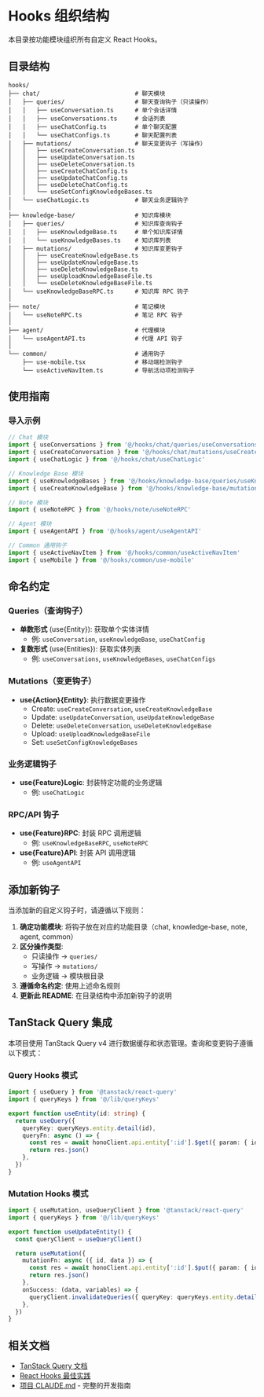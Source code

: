 # Hooks 组织结构

本目录按功能模块组织所有自定义 React Hooks。

## 目录结构

```
hooks/
├── chat/                           # 聊天模块
│   ├── queries/                    # 聊天查询钩子（只读操作）
│   │   ├── useConversation.ts      # 单个会话详情
│   │   ├── useConversations.ts     # 会话列表
│   │   ├── useChatConfig.ts        # 单个聊天配置
│   │   └── useChatConfigs.ts       # 聊天配置列表
│   ├── mutations/                  # 聊天变更钩子（写操作）
│   │   ├── useCreateConversation.ts
│   │   ├── useUpdateConversation.ts
│   │   ├── useDeleteConversation.ts
│   │   ├── useCreateChatConfig.ts
│   │   ├── useUpdateChatConfig.ts
│   │   ├── useDeleteChatConfig.ts
│   │   └── useSetConfigKnowledgeBases.ts
│   └── useChatLogic.ts             # 聊天业务逻辑钩子
│
├── knowledge-base/                 # 知识库模块
│   ├── queries/                    # 知识库查询钩子
│   │   ├── useKnowledgeBase.ts     # 单个知识库详情
│   │   └── useKnowledgeBases.ts    # 知识库列表
│   ├── mutations/                  # 知识库变更钩子
│   │   ├── useCreateKnowledgeBase.ts
│   │   ├── useUpdateKnowledgeBase.ts
│   │   ├── useDeleteKnowledgeBase.ts
│   │   ├── useUploadKnowledgeBaseFile.ts
│   │   └── useDeleteKnowledgeBaseFile.ts
│   └── useKnowledgeBaseRPC.ts      # 知识库 RPC 钩子
│
├── note/                           # 笔记模块
│   └── useNoteRPC.ts               # 笔记 RPC 钩子
│
├── agent/                          # 代理模块
│   └── useAgentAPI.ts              # 代理 API 钩子
│
└── common/                         # 通用钩子
    ├── use-mobile.tsx              # 移动端检测钩子
    └── useActiveNavItem.ts         # 导航活动项检测钩子
```

## 使用指南

### 导入示例

```typescript
// Chat 模块
import { useConversations } from '@/hooks/chat/queries/useConversations'
import { useCreateConversation } from '@/hooks/chat/mutations/useCreateConversation'
import { useChatLogic } from '@/hooks/chat/useChatLogic'

// Knowledge Base 模块
import { useKnowledgeBases } from '@/hooks/knowledge-base/queries/useKnowledgeBases'
import { useCreateKnowledgeBase } from '@/hooks/knowledge-base/mutations/useCreateKnowledgeBase'

// Note 模块
import { useNoteRPC } from '@/hooks/note/useNoteRPC'

// Agent 模块
import { useAgentAPI } from '@/hooks/agent/useAgentAPI'

// Common 通用钩子
import { useActiveNavItem } from '@/hooks/common/useActiveNavItem'
import { useMobile } from '@/hooks/common/use-mobile'
```

## 命名约定

### Queries（查询钩子）
- **单数形式** (use{Entity}): 获取单个实体详情
  - 例: `useConversation`, `useKnowledgeBase`, `useChatConfig`
- **复数形式** (use{Entities}): 获取实体列表
  - 例: `useConversations`, `useKnowledgeBases`, `useChatConfigs`

### Mutations（变更钩子）
- **use{Action}{Entity}**: 执行数据变更操作
  - Create: `useCreateConversation`, `useCreateKnowledgeBase`
  - Update: `useUpdateConversation`, `useUpdateKnowledgeBase`
  - Delete: `useDeleteConversation`, `useDeleteKnowledgeBase`
  - Upload: `useUploadKnowledgeBaseFile`
  - Set: `useSetConfigKnowledgeBases`

### 业务逻辑钩子
- **use{Feature}Logic**: 封装特定功能的业务逻辑
  - 例: `useChatLogic`

### RPC/API 钩子
- **use{Feature}RPC**: 封装 RPC 调用逻辑
  - 例: `useKnowledgeBaseRPC`, `useNoteRPC`
- **use{Feature}API**: 封装 API 调用逻辑
  - 例: `useAgentAPI`

## 添加新钩子

当添加新的自定义钩子时，请遵循以下规则：

1. **确定功能模块**: 将钩子放在对应的功能目录（chat, knowledge-base, note, agent, common）
2. **区分操作类型**:
   - 只读操作 → `queries/`
   - 写操作 → `mutations/`
   - 业务逻辑 → 模块根目录
3. **遵循命名约定**: 使用上述命名规则
4. **更新此 README**: 在目录结构中添加新钩子的说明

## TanStack Query 集成

本项目使用 TanStack Query v4 进行数据缓存和状态管理。查询和变更钩子遵循以下模式：

### Query Hooks 模式
```typescript
import { useQuery } from '@tanstack/react-query'
import { queryKeys } from '@/lib/queryKeys'

export function useEntity(id: string) {
  return useQuery({
    queryKey: queryKeys.entity.detail(id),
    queryFn: async () => {
      const res = await honoClient.api.entity[':id'].$get({ param: { id } })
      return res.json()
    },
  })
}
```

### Mutation Hooks 模式
```typescript
import { useMutation, useQueryClient } from '@tanstack/react-query'
import { queryKeys } from '@/lib/queryKeys'

export function useUpdateEntity() {
  const queryClient = useQueryClient()

  return useMutation({
    mutationFn: async ({ id, data }) => {
      const res = await honoClient.api.entity[':id'].$put({ param: { id }, json: data })
      return res.json()
    },
    onSuccess: (data, variables) => {
      queryClient.invalidateQueries({ queryKey: queryKeys.entity.detail(variables.id) })
    },
  })
}
```

## 相关文档

- [TanStack Query 文档](https://tanstack.com/query/latest)
- [React Hooks 最佳实践](https://react.dev/reference/react)
- [项目 CLAUDE.md](../../../CLAUDE.md) - 完整的开发指南
